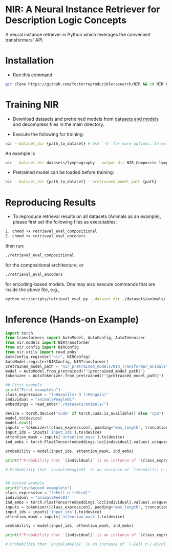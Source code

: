 # NIR: A Neural Instance Retriever for Description Logic Concepts
A neural instance retriever in Python which leverages the convenient transformers' API.

# Installation

- Run this command: 
```bash
git clone https://github.com/fosterreproducibleresearch/NIR && cd NIR && conda create -n nir python=3.12.9 --y && conda activate nir && pip install -e .
```

# Training NIR

- Download datasets and pretrained models from [datasets and models](https://figshare.com/s/0a144cb1ce88cfa046a3) and decompress files in the main directory.

- Execute the following for training:

```bash
nir --dataset_dir {path_to_dataset} # Use `-h` for more options. An example path is --dataset_dir ./datasets/animals
```

An example is

```bash
nir --dataset_dir datasets/lymphography --output_dir NIR_Composite_lymph --num_example 50 --epochs 400 --model composite --pma_model_path pma_pretrained/PMA_lymph/model.pt --use_pma True --batch_size 256 --num_workers 0
```

- Pretrained model can be loaded before training:
```bash
nir --dataset_dir {path_to_dataset} --pretrained_model_path {path}
```

# Reproducing Results

- To reproduce retrieval results on all datasets (Animals as an example), please first set the following files as executables:
```bash
1. chmod +x retrieval_eval_compositional
2. chmod +x retrieval_eval_encoders
```
then run:

```bash
./retrieval_eval_compositional
```
for the compositional architecture, or

```bash
./retrieval_eval_encoders
```
for encoding-based models.
One may also execute commands that are inside the above file, e.g.,
```bash
python nir/scripts/retrieval_eval.py --dataset_dir ./datasets/animals/ --model Transformer --output_dir Results/NIR_Transformer_Eval_animals --pretrained_model_path nir_pretrained_models/NIR_Transformer_animals/
```


# Inference (Hands-on Example)

```python
import torch
from transformers import AutoModel, AutoConfig, AutoTokenizer
from nir.models import NIRTransformer
from nir.config import NIRConfig
from nir.utils import read_embs
AutoConfig.register("nir", NIRConfig)
AutoModel.register(NIRConfig, NIRTransformer)
pretrained_model_path = "nir_pretrained_models/NIR_Transformer_animals"
model = AutoModel.from_pretrained(f"{pretrained_model_path}")
tokenizer = AutoTokenizer.from_pretrained(f"{pretrained_model_path}")

## First example
print("First example\n")
class_expression = "(¬HasGills) ⊓ (¬Penguin)"
individual = "animals#eagle01"
embeddings = read_embs("./datasets/animals/")

device = torch.device("cuda" if torch.cuda.is_available() else "cpu")
model.to(device)
model.eval()
inputs = tokenizer([class_expression], padding="max_length", truncation=True, max_length=model.max_length, return_tensors='pt')
input_ids = inputs['input_ids'].to(device)
attention_mask = inputs['attention_mask'].to(device)
ind_embs = torch.FloatTensor(embeddings.loc[individual].values).unsqueeze(0).to(device)

probability = model(input_ids, attention_mask, ind_embs)

print(f"Probability that `{individual}` is an instance of `{class_expression}` is {probability}")

# Probability that `animals#eagle01` is an instance of `(¬HasGills) ⊓ (¬Penguin)` is 0.9818605184555054


## Second example
print("\n\nSecond example\n")
class_expression = "(¬Eel) ⊓ (¬Bird)"
individual = "animals#eel01"
ind_embs = torch.FloatTensor(embeddings.loc[individual].values).unsqueeze(0).to(device)
inputs = tokenizer([class_expression], padding="max_length", truncation=True, max_length=model.max_length, return_tensors='pt')
input_ids = inputs['input_ids'].to(device)
attention_mask = inputs['attention_mask'].to(device)

probability = model(input_ids, attention_mask, ind_embs)

print(f"Probability that `{individual}` is an instance of `{class_expression}` is {probability}")

# Probability that `animals#eel01` is an instance of `(¬Eel) ⊓ (¬Bird)` is 0.06383775174617767
```
